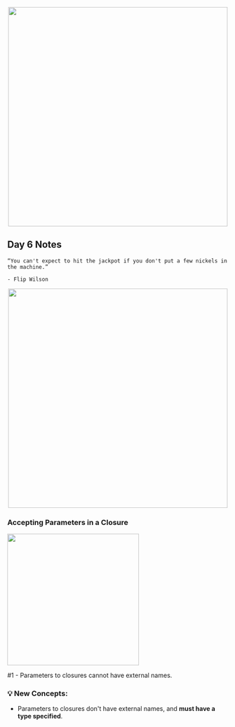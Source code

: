 <p align="center"><img src="https://github.com/neilhiddink/100DaysOfSwift/blob/master/00.%20Resources/banner.png" width="500"></p>

## Day 6 Notes

```
“You can't expect to hit the jackpot if you don't put a few nickels in the machine.”

- Flip Wilson
```

<p align="center"><img src="" width="500"></p>

### Accepting Parameters in a Closure

<img src="" width="300">

#1 - Parameters to closures cannot have external names.

### 💡 New Concepts:

- Parameters to closures don't have external names, and **must have a type specified**.
